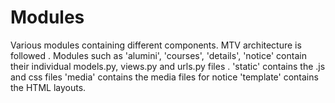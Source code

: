 # Modules 
Various modules containing different components.
MTV architecture is followed .
Modules such as 'alumini', 'courses', 'details', 'notice' contain their individual models.py, views.py and urls.py files .
'static' contains the .js and css files
'media' contains the media files for notice
'template' contains the HTML layouts.
